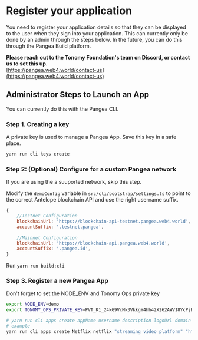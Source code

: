 # Register your application

You need to register your application details so that they can be displayed to the user when they sign into your application. This can currently only be done by an admin through the steps below. In the future, you can do this through the Pangea Build platform.

**Please reach out to the Tonomy Foundation's team on Discord, or contact us to set this up.**\
[https://pangea.web4.world/contact-us](https://pangea.web4.world/contact-us)





## Administrator Steps to Launch an App

You can currently do this with the Pangea CLI.

### Step 1. Creating a key

A private key is used to manage a Pangea App. Save this key in a safe place.

```bash
yarn run cli keys create
```

### Step 2: (Optional) Configure for a custom Pangea network

If you are using the a suuported network, skip this step.

Modify the `demoConfig` variable in `src/cli/bootstrap/settings.ts` to point to the correct Antelope blockchain API and use the right username suffix.

```js
{
    //Testnet Configuration
    blockchainUrl: 'https://blockchain-api-testnet.pangea.web4.world',
    accountSuffix: '.testnet.pangea',
    
    //Mainnet Configuration
    blockchainUrl: 'https://blockchain-api.pangea.web4.world',
    accountSuffix: '.pangea.id',
}
```

Run `yarn run build:cli`

### Step 3. Register a new Pangea App

Don't forget to set the NODE\_ENV and Tonomy Ops private key

```bash
export NODE_ENV=demo
export TONOMY_OPS_PRIVATE_KEY=PVT_K1_24kG9VcMk3VkkgY4hh42X262AWV18YcPjBTd2Hox4YWoP8vRTU

# yarn run cli apps create appName username description logoUrl domain publicKey
# example
yarn run cli apps create Netflix netflix "streaming video platform" "https://netflix.com/logo.png" "https://netflix.com" PUB_K1_55csjge6LNnLxECFTtTpCU6Z7chi3h47G8vyzPBjAKdvZmnZ8Z
```
